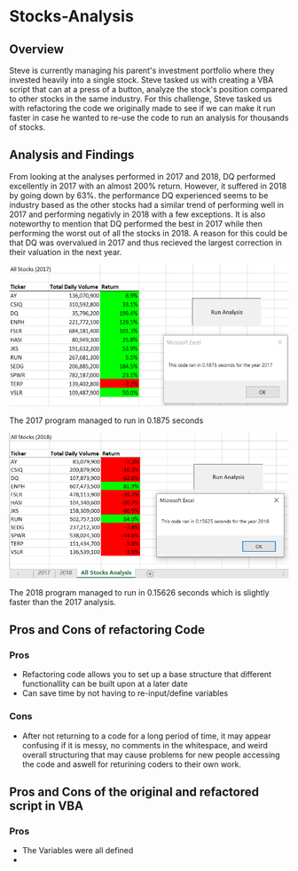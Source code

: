 # Stocks-Analysis
## Overview
 Steve is currently managing his parent's investment portfolio where they invested heavily into a single stock. Steve tasked us with creating a VBA script that can at a press of a button, analyze the stock's position compared to other stocks in the same industry. For this challenge, Steve tasked us with refactoring the code we originally made to see if we can make it run faster in case he wanted to re-use the code to run an analysis for thousands of stocks.

## Analysis and Findings
 From looking at the analyses performed in 2017 and 2018, DQ performed excellently in 2017 with an almost 200% return. However, it suffered in 2018 by going down by 63%. the performance DQ experienced seems to be industry based as the other stocks had a similar trend of performing well in 2017 and performing negativly in 2018 with a few exceptions. It is also noteworthy to mention that DQ performed the best in 2017 while then performing the worst out of all the stocks in 2018. A reason for this could be  that DQ was overvalued in 2017 and thus recieved the largest correction in their valuation in the next year.

![2017Analysis](https://github.com/PeterAlesio/Stocks-Analysis/blob/main/Resources/VBA%20Challenge%202017.png)

The 2017 program managed to run in 0.1875 seconds

![2018Analysis](https://github.com/PeterAlesio/Stocks-Analysis/blob/main/Resources/VBA%20Challenge%202018.png)

The 2018 program managed to run in 0.15626 seconds which is slightly faster than the 2017 analysis.

## Pros and Cons of refactoring Code
### Pros
 - Refactoring code allows you to set up a base structure that different functionallity can be built upon at a later date
 - Can save time by not having to re-input/define variables 
 
### Cons
 - After not returning to a code for a long period of time, it may appear confusing if it is messy, no comments in the whitespace, and weird overall structuring that may   cause problems for new people accessing the code and aswell for returining coders to their own work.

## Pros and Cons of the original and refactored script in VBA
### Pros 
 - The Variables were all defined 
 - 
